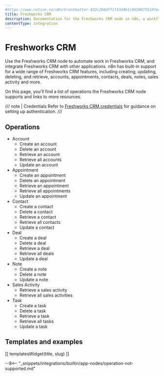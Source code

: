 ```yaml
---
#https://www.notion.so/n8n/Frontmatter-432c2b8dff1f43d4b1c8d20075510fe4
title: Freshworks CRM
description: Documentation for the Freshworks CRM node in n8n, a workflow automation platform. Includes details of operations and configuration, and links to examples and credentials information.
contentType: integration
---
```


# Freshworks CRM

Use the Freshworks CRM node to automate work in Freshworks CRM, and integrate Freshworks CRM with other applications. n8n has built-in support for a wide range of Freshworks CRM features, including creating, updating, deleting, and retrieve, accounts, appointments, contacts, deals, notes, sales activity and more. 

On this page, you'll find a list of operations the Freshworks CRM node supports and links to more resources.

/// note | Credentials
Refer to [Freshworks CRM credentials](/integrations/builtin/credentials/freshworkscrm/) for guidance on setting up authentication. 
///

## Operations

* Account
    * Create an account
    * Delete an account
    * Retrieve an account
    * Retrieve all accounts
    * Update an account
* Appointment
    * Create an appointment
    * Delete an appointment
    * Retrieve an appointment
    * Retrieve all appointments
    * Update an appointment
* Contact
    * Create a contact
    * Delete a contact
    * Retrieve a contact
    * Retrieve all contacts
    * Update a contact
* Deal
    * Create a deal
    * Delete a deal
    * Retrieve a deal
    * Retrieve all deals
    * Update a deal
* Note
    * Create a note
    * Delete a note
    * Update a note
* Sales Activity
    * Retrieve a sales activity
    * Retrieve all sales activities
* Task
    * Create a task
    * Delete a task
    * Retrieve a task
    * Retrieve all tasks
    * Update a task

## Templates and examples

<!-- see https://www.notion.so/n8n/Pull-in-templates-for-the-integrations-pages-37c716837b804d30a33b47475f6e3780 -->
[[ templatesWidget(title, slug) ]]

--8<-- "_snippets/integrations/builtin/app-nodes/operation-not-supported.md"

